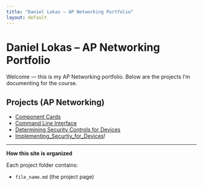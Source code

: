 ```yaml
---
title: "Daniel Lokas – AP Networking Portfolio"
layout: default
---
```


# Daniel Lokas – AP Networking Portfolio

Welcome — this is my AP Networking portfolio. Below are the projects I’m documenting for the course.

## Projects (AP Networking)
- [Component Cards](networking-assignments/component-cards.md)
- [Command Line Interface](networking-assignments/command-line-interface.md)
- [Determining Security Controls for Devices](networking-assignments/securitycontrols.md)
- [Implementing_Securtiy_for_Devices](Implementing_Security_for_Devices.md)!




---

**How this site is organized**

Each project folder contains:
- `file_name.md` (the project page)

